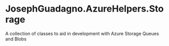 # JosephGuadagno.AzureHelpers.Storage

A collection of classes to aid in development with Azure Storage Queues and Blobs
